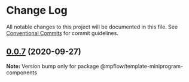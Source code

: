 # Change Log

All notable changes to this project will be documented in this file.
See [Conventional Commits](https://conventionalcommits.org) for commit guidelines.

## [0.0.7](https://github.com/wechat-miniprogram/mpflow/compare/@mpflow/template-miniprogram-components@0.0.6...@mpflow/template-miniprogram-components@0.0.7) (2020-09-27)

**Note:** Version bump only for package @mpflow/template-miniprogram-components
